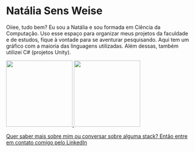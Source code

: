 # Natália Sens Weise

Oiiee, tudo bem?
Eu sou a Natália e sou formada em Ciência da Computação.
Uso esse espaço para organizar meus projetos da faculdade e de estudos, fique à vontade para se aventurar pesquisando.
Aqui tem um gráfico com a maioria das linguagens utilizadas. Além dessas, também utilizei C# (projetos Unity).

<a href="https://github.com/PanicAThePython">
<img height="180em" src="https://github-readme-stats.vercel.app/api/top-langs/?username=PanicAThePython&layout=compact&langs_count=7&theme=dracula"/>
<img height="180em" src="https://github-readme-stats.vercel.app/api?username=PanicAThePython&show_icons=true&theme=dracula&include_all_commits=true&count_private=true"/>

Quer saber mais sobre mim ou conversar sobre alguma stack? Então entre em contato comigo pelo [LinkedIn](https://www.linkedin.com/in/nat%C3%A1lia-sens-weise-0b9a42199/)
